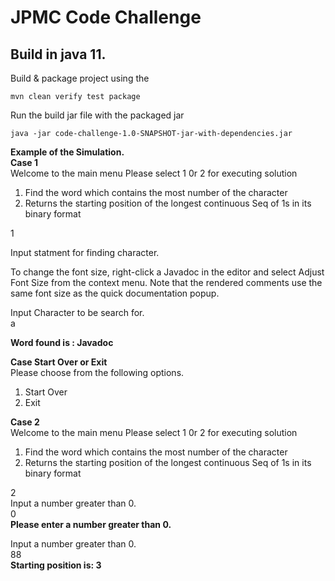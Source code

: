 # JPMC Code Challenge 
## Build in java 11. 
Build & package project using the
```
mvn clean verify test package
```

Run the build jar file with the packaged jar
```
java -jar code-challenge-1.0-SNAPSHOT-jar-with-dependencies.jar
```

**Example of the Simulation.**<br>
**Case 1**<br>
Welcome to the main menu
Please select 1 0r 2 for executing solution
1. Find the word which contains the most number of the character
2. Returns the starting position of the longest continuous Seq of 1s in its binary format
   
1

Input statment for finding character.

To change the font size, right-click a Javadoc in the editor and select Adjust Font Size from the context menu. Note that the rendered comments use the same font size as the quick documentation popup.<br>

Input Character to be search for.<br>
a

**Word found is : Javadoc**<br>

**Case Start Over or Exit**<br>
Please choose from the following options.
1. Start Over
2. Exit

**Case 2**<br>
Welcome to the main menu
Please select 1 0r 2 for executing solution
1. Find the word which contains the most number of the character
2. Returns the starting position of the longest continuous Seq of 1s in its binary format<br>

2<br>
Input a number greater than 0.<br>
0<br>
**Please enter a number greater than 0.**<br>

Input a number greater than 0.<br>
88<br>
**Starting position is: 3**<br>

